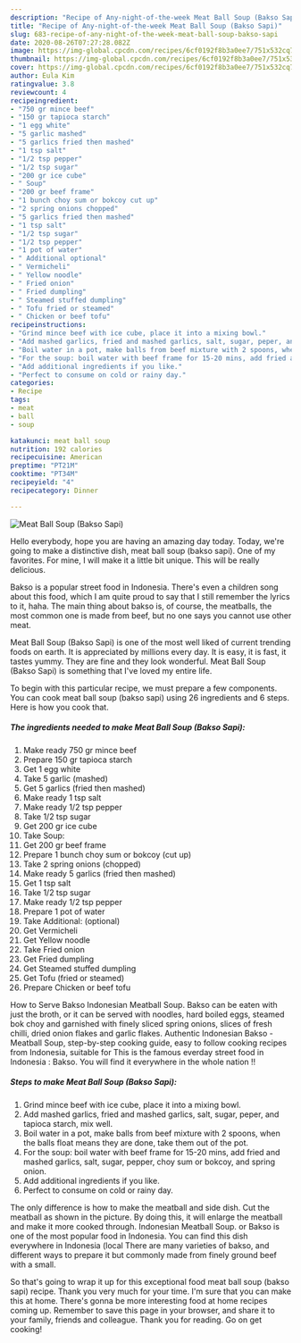```yaml
---
description: "Recipe of Any-night-of-the-week Meat Ball Soup (Bakso Sapi)"
title: "Recipe of Any-night-of-the-week Meat Ball Soup (Bakso Sapi)"
slug: 683-recipe-of-any-night-of-the-week-meat-ball-soup-bakso-sapi
date: 2020-08-26T07:27:28.082Z
image: https://img-global.cpcdn.com/recipes/6cf0192f8b3a0ee7/751x532cq70/meat-ball-soup-bakso-sapi-recipe-main-photo.jpg
thumbnail: https://img-global.cpcdn.com/recipes/6cf0192f8b3a0ee7/751x532cq70/meat-ball-soup-bakso-sapi-recipe-main-photo.jpg
cover: https://img-global.cpcdn.com/recipes/6cf0192f8b3a0ee7/751x532cq70/meat-ball-soup-bakso-sapi-recipe-main-photo.jpg
author: Eula Kim
ratingvalue: 3.8
reviewcount: 4
recipeingredient:
- "750 gr mince beef"
- "150 gr tapioca starch"
- "1 egg white"
- "5 garlic mashed"
- "5 garlics fried then mashed"
- "1 tsp salt"
- "1/2 tsp pepper"
- "1/2 tsp sugar"
- "200 gr ice cube"
- " Soup"
- "200 gr beef frame"
- "1 bunch choy sum or bokcoy cut up"
- "2 spring onions chopped"
- "5 garlics fried then mashed"
- "1 tsp salt"
- "1/2 tsp sugar"
- "1/2 tsp pepper"
- "1 pot of water"
- " Additional optional"
- " Vermicheli"
- " Yellow noodle"
- " Fried onion"
- " Fried dumpling"
- " Steamed stuffed dumpling"
- " Tofu fried or steamed"
- " Chicken or beef tofu"
recipeinstructions:
- "Grind mince beef with ice cube, place it into a mixing bowl."
- "Add mashed garlics, fried and mashed garlics, salt, sugar, peper, and tapioca starch, mix well."
- "Boil water in a pot, make balls from beef mixture with 2 spoons, when the balls float means they are done, take them out of the pot."
- "For the soup: boil water with beef frame for 15-20 mins, add fried and mashed garlics, salt, sugar, pepper, choy sum or bokcoy, and spring onion."
- "Add additional ingredients if you like."
- "Perfect to consume on cold or rainy day."
categories:
- Recipe
tags:
- meat
- ball
- soup

katakunci: meat ball soup 
nutrition: 192 calories
recipecuisine: American
preptime: "PT21M"
cooktime: "PT34M"
recipeyield: "4"
recipecategory: Dinner

---
```



![Meat Ball Soup (Bakso Sapi)](https://img-global.cpcdn.com/recipes/6cf0192f8b3a0ee7/751x532cq70/meat-ball-soup-bakso-sapi-recipe-main-photo.jpg)

Hello everybody, hope you are having an amazing day today. Today, we're going to make a distinctive dish, meat ball soup (bakso sapi). One of my favorites. For mine, I will make it a little bit unique. This will be really delicious.

Bakso is a popular street food in Indonesia. There&#39;s even a children song about this food, which I am quite proud to say that I still remember the lyrics to it, haha. The main thing about bakso is, of course, the meatballs, the most common one is made from beef, but no one says you cannot use other meat.

Meat Ball Soup (Bakso Sapi) is one of the most well liked of current trending foods on earth. It is appreciated by millions every day. It is easy, it is fast, it tastes yummy. They are fine and they look wonderful. Meat Ball Soup (Bakso Sapi) is something that I've loved my entire life.


To begin with this particular recipe, we must prepare a few components. You can cook meat ball soup (bakso sapi) using 26 ingredients and 6 steps. Here is how you cook that.

<!--inarticleads1-->

##### The ingredients needed to make Meat Ball Soup (Bakso Sapi):

1. Make ready 750 gr mince beef
1. Prepare 150 gr tapioca starch
1. Get 1 egg white
1. Take 5 garlic (mashed)
1. Get 5 garlics (fried then mashed)
1. Make ready 1 tsp salt
1. Make ready 1/2 tsp pepper
1. Take 1/2 tsp sugar
1. Get 200 gr ice cube
1. Take  Soup:
1. Get 200 gr beef frame
1. Prepare 1 bunch choy sum or bokcoy (cut up)
1. Take 2 spring onions (chopped)
1. Make ready 5 garlics (fried then mashed)
1. Get 1 tsp salt
1. Take 1/2 tsp sugar
1. Make ready 1/2 tsp pepper
1. Prepare 1 pot of water
1. Take  Additional: (optional)
1. Get  Vermicheli
1. Get  Yellow noodle
1. Take  Fried onion
1. Get  Fried dumpling
1. Get  Steamed stuffed dumpling
1. Get  Tofu (fried or steamed)
1. Prepare  Chicken or beef tofu


How to Serve Bakso Indonesian Meatball Soup. Bakso can be eaten with just the broth, or it can be served with noodles, hard boiled eggs, steamed bok choy and garnished with finely sliced spring onions, slices of fresh chilli, dried onion flakes and garlic flakes. Authentic Indonesian Bakso - Meatball Soup, step-by-step cooking guide, easy to follow cooking recipes from Indonesia, suitable for This is the famous everday street food in Indonesia : Bakso. You will find it everywhere in the whole nation !! 

<!--inarticleads2-->

##### Steps to make Meat Ball Soup (Bakso Sapi):

1. Grind mince beef with ice cube, place it into a mixing bowl.
1. Add mashed garlics, fried and mashed garlics, salt, sugar, peper, and tapioca starch, mix well.
1. Boil water in a pot, make balls from beef mixture with 2 spoons, when the balls float means they are done, take them out of the pot.
1. For the soup: boil water with beef frame for 15-20 mins, add fried and mashed garlics, salt, sugar, pepper, choy sum or bokcoy, and spring onion.
1. Add additional ingredients if you like.
1. Perfect to consume on cold or rainy day.


The only difference is how to make the meatball and side dish. Cut the meatball as shown in the picture. By doing this, it will enlarge the meatball and make it more cooked through. Indonesian Meatball Soup. or Bakso is one of the most popular food in Indonesia. You can find this dish everywhere in Indonesia (local There are many varieties of bakso, and different ways to prepare it but commonly made from finely ground beef with a small. 

So that's going to wrap it up for this exceptional food meat ball soup (bakso sapi) recipe. Thank you very much for your time. I'm sure that you can make this at home. There's gonna be more interesting food at home recipes coming up. Remember to save this page in your browser, and share it to your family, friends and colleague. Thank you for reading. Go on get cooking!
